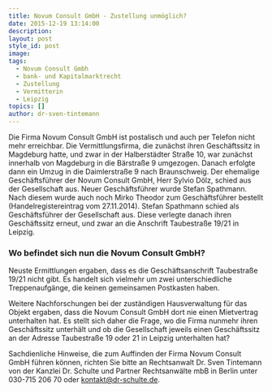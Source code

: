 ```yaml
---
title: Novum Consult GmbH - Zustellung unmöglich?
date: 2015-12-19 13:14:00
description:
layout: post
style_id: post
image:
tags:
  - Novum Consult Gmbh
  - bank- und Kapitalmarktrecht
  - Zustellung
  - Vermitterin
  - Leipzig
topics: []
author: dr-sven-tintemann
---
```

Die Firma Novum Consult GmbH ist postalisch und auch per Telefon nicht mehr erreichbar. Die Vermittlungsfirma, die zunächst ihren Geschäftssitz in Magdeburg hatte, und zwar in der Halberstädter Straße 10, war zunächst innerhalb von Magdeburg in die Bärstraße 9 umgezogen. Danach erfolgte dann ein Umzug in die Daimlerstraße 9 nach Braunschweig. Der ehemalige Geschäftsführer der Novum Consult GmbH, Herr Sylvio Dölz, schied aus der Gesellschaft aus. Neuer Geschäftsführer wurde Stefan Spathmann. Nach diesem wurde auch noch Mirko Theodor zum Geschäftsführer bestellt (Handelregistereintrag vom 27.11.2014). Stefan Spathmann schied als Geschäftsführer der Gesellschaft aus. Diese verlegte danach ihren Geschäftssitz erneut, und zwar an die Anschrift Taubestraße 19/21 in Leipzig.

### **Wo befindet sich nun die Novum Consult GmbH?**

Neuste Ermittlungen ergaben, dass es die Geschäftsanschrift Taubestraße 19/21 nicht gibt. Es handelt sich vielmehr um zwei unterschiedliche Treppenaufgänge, die keinen gemeinsamen Postkasten haben.

Weitere Nachforschungen bei der zuständigen Hausverwaltung für das Objekt ergaben, dass die Novum Consult GmbH dort nie einen Mietvertrag unterhalten hat. Es stellt sich daher die Frage, wo die Firma nunmehr ihren Geschäftssitz unterhält und ob die Gesellschaft jeweils einen Geschäftssitz an der Adresse Taubestraße 19 oder 21 in Leipzig unterhalten hat?

Sachdienliche Hinweise, die zum Auffinden der Firma Novum Consult GmbH führen können, richten Sie bitte an Rechtsanwalt Dr. Sven Tintemann von der Kanzlei Dr. Schulte und Partner Rechtsanwälte mbB in Berlin unter 030-715 206 70 oder [kontakt@dr-schulte.de](mailto:kontakt@dr-schulte.de).
